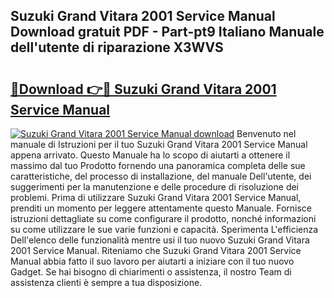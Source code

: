 ## Suzuki Grand Vitara 2001 Service Manual Download gratuit PDF - Part-pt9 Italiano Manuale dell'utente di riparazione X3WVS

# <h2><a href="http://df9lkug.blite.top/?on=Suzuki+Grand+Vitara+2001+Service+Manual">🔗Download 👉🔴 Suzuki Grand Vitara 2001 Service Manual</a></h2>

[![Suzuki Grand Vitara 2001 Service Manual download](https://i.imgur.com/lujVjoI.png)](http://df9lkug.blite.top/?on=Suzuki+Grand+Vitara+2001+Service+Manual)
Benvenuto nel manuale di Istruzioni per il tuo Suzuki Grand Vitara 2001 Service Manual appena arrivato. Questo Manuale ha lo scopo di aiutarti a ottenere il massimo dal tuo Prodotto fornendo una panoramica completa delle sue caratteristiche, del processo di installazione, del manuale Dell'utente, dei suggerimenti per la manutenzione e delle procedure di risoluzione dei problemi. Prima di utilizzare Suzuki Grand Vitara 2001 Service Manual, prenditi un momento per leggere attentamente questo Manuale. Fornisce istruzioni dettagliate su come configurare il prodotto, nonché informazioni su come utilizzare le sue varie funzioni e capacità. Sperimenta L'efficienza Dell'elenco delle funzionalità mentre usi il tuo nuovo Suzuki Grand Vitara 2001 Service Manual. Riteniamo che Suzuki Grand Vitara 2001 Service Manual abbia fatto il suo lavoro per aiutarti a iniziare con il tuo nuovo Gadget. Se hai bisogno di chiarimenti o assistenza, il nostro Team di assistenza clienti è sempre a tua disposizione.
